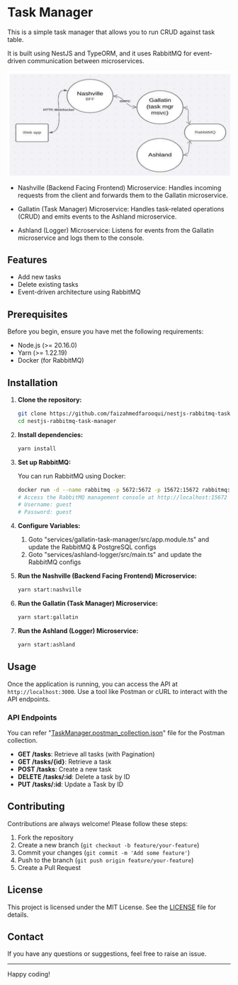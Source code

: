 # Task Manager

This is a simple task manager that allows you to run CRUD against task table.

It is built using NestJS and TypeORM, and it uses RabbitMQ for event-driven communication between microservices.

![Architecture](/Architecture.png)

- Nashville (Backend Facing Frontend) Microservice: Handles incoming requests from the client and forwards them to the Gallatin microservice.

- Gallatin (Task Manager) Microservice: Handles task-related operations (CRUD) and emits events to the Ashland microservice.

- Ashland (Logger) Microservice: Listens for events from the Gallatin microservice and logs them to the console.

## Features

- Add new tasks
- Delete existing tasks
- Event-driven architecture using RabbitMQ

## Prerequisites

Before you begin, ensure you have met the following requirements:

- Node.js (>= 20.16.0)
- Yarn (>= 1.22.19)
- Docker (for RabbitMQ)

## Installation

1. **Clone the repository:**

    ```bash
    git clone https://github.com/faizahmedfarooqui/nestjs-rabbitmq-task-manager.git
    cd nestjs-rabbitmq-task-manager
    ```

2. **Install dependencies:**

    ```bash
    yarn install
    ```

3. **Set up RabbitMQ:**

    You can run RabbitMQ using Docker:

    ```bash
    docker run -d --name rabbitmq -p 5672:5672 -p 15672:15672 rabbitmq:3-management
    # Access the RabbitMQ management console at http://localhost:15672
    # Username: guest
    # Password: guest
    ```

4. **Configure Variables:**

    1. Goto "services/gallatin-task-manager/src/app.module.ts" and update the RabbitMQ & PostgreSQL configs
    2. Goto "services/ashland-logger/src/main.ts" and update the RabbitMQ configs

5. **Run the Nashville (Backend Facing Frontend) Microservice:**

    ```bash
    yarn start:nashville
    ```

6. **Run the Gallatin (Task Manager) Microservice:**

    ```bash
    yarn start:gallatin
    ```

7. **Run the Ashland (Logger) Microservice:**

    ```bash
    yarn start:ashland
    ```

## Usage

Once the application is running, you can access the API at `http://localhost:3000`. Use a tool like Postman or cURL to interact with the API endpoints.

### API Endpoints

You can refer "[TaskManager.postman_collection.json](/TaskManager.v2.postman_collection.json)" file for the Postman collection.

- **GET /tasks**: Retrieve all tasks (with Pagination)
- **GET /tasks/{id}**: Retrieve a task
- **POST /tasks**: Create a new task
- **DELETE /tasks/:id**: Delete a task by ID
- **PUT /tasks/:id**: Update a Task by ID

## Contributing

Contributions are always welcome! Please follow these steps:

1. Fork the repository
2. Create a new branch (`git checkout -b feature/your-feature`)
3. Commit your changes (`git commit -m 'Add some feature'`)
4. Push to the branch (`git push origin feature/your-feature`)
5. Create a Pull Request

## License

This project is licensed under the MIT License. See the [LICENSE](LICENSE) file for details.

## Contact

If you have any questions or suggestions, feel free to raise an issue.

---

Happy coding!
